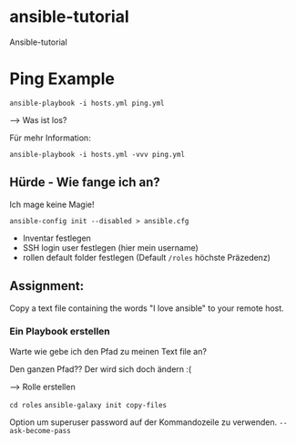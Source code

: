 # ansible-tutorial
Ansible-tutorial

# Ping Example

`ansible-playbook -i hosts.yml ping.yml`

--> Was ist los? 

Für mehr Information:

`ansible-playbook -i hosts.yml -vvv ping.yml`

## Hürde - Wie fange ich an?

Ich mage keine Magie!

`ansible-config init --disabled > ansible.cfg`

- Inventar festlegen
- SSH login user festlegen (hier mein username)
- rollen default folder festlegen (Default `/roles` höchste Präzedenz)


## Assignment:

Copy a text file containing the words "I love ansible" to your remote host.

### Ein Playbook erstellen

Warte wie gebe ich den Pfad zu meinen Text file an?

Den ganzen Pfad?? Der wird sich doch ändern :( 


--> Rolle erstellen

`cd roles`
`ansible-galaxy init copy-files`


Option um superuser password auf der Kommandozeile zu verwenden.
`--ask-become-pass`

